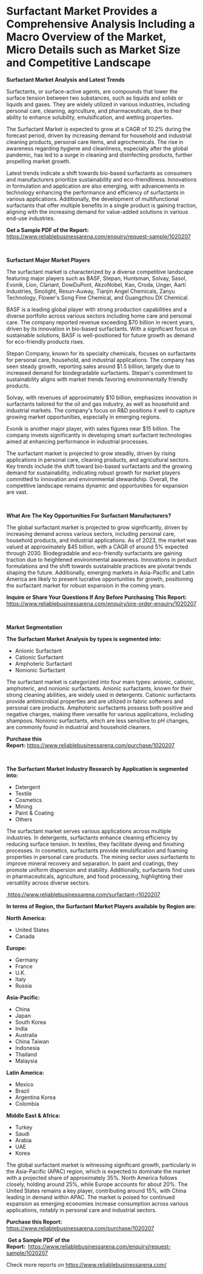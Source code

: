 <p><h1>Surfactant Market Provides a Comprehensive Analysis Including a Macro Overview of the Market, Micro Details such as Market Size and Competitive Landscape</h1></p><p><strong>Surfactant Market Analysis and Latest Trends</strong></p>
<p><p>Surfactants, or surface-active agents, are compounds that lower the surface tension between two substances, such as liquids and solids or liquids and gases. They are widely utilized in various industries, including personal care, cleaning, agriculture, and pharmaceuticals, due to their ability to enhance solubility, emulsification, and wetting properties.</p><p>The Surfactant Market is expected to grow at a CAGR of 10.2% during the forecast period, driven by increasing demand for household and industrial cleaning products, personal care items, and agrochemicals. The rise in awareness regarding hygiene and cleanliness, especially after the global pandemic, has led to a surge in cleaning and disinfecting products, further propelling market growth. </p><p>Latest trends indicate a shift towards bio-based surfactants as consumers and manufacturers prioritize sustainability and eco-friendliness. Innovations in formulation and application are also emerging, with advancements in technology enhancing the performance and efficiency of surfactants in various applications. Additionally, the development of multifunctional surfactants that offer multiple benefits in a single product is gaining traction, aligning with the increasing demand for value-added solutions in various end-use industries.</p></p>
<p><strong>Get a Sample PDF of the Report:&nbsp;</strong> <a href="https://www.reliablebusinessarena.com/enquiry/request-sample/1020207?utm_campaign=2527&utm_medium=2&utm_source=Github&utm_content=ia&utm_term=06032025&utm_id=surfactant">https://www.reliablebusinessarena.com/enquiry/request-sample/1020207</a></p>
<p>&nbsp;</p>
<p><strong>Surfactant Major Market Players</strong></p>
<p><p>The surfactant market is characterized by a diverse competitive landscape featuring major players such as BASF, Stepan, Huntsman, Solvay, Sasol, Evonik, Lion, Clariant, DowDuPont, AkzoNobel, Kao, Croda, Unger, Aarti Industries, Sinolight, Resun-Auway, Tianjin Angel Chemicals, Zanyu Technology, Flower's Song Fine Chemical, and Guangzhou DX Chemical.</p><p>BASF is a leading global player with strong production capabilities and a diverse portfolio across various sectors including home care and personal care. The company reported revenue exceeding $70 billion in recent years, driven by its innovation in bio-based surfactants. With a significant focus on sustainable solutions, BASF is well-positioned for future growth as demand for eco-friendly products rises.</p><p>Stepan Company, known for its specialty chemicals, focuses on surfactants for personal care, household, and industrial applications. The company has seen steady growth, reporting sales around $1.5 billion, largely due to increased demand for biodegradable surfactants. Stepan's commitment to sustainability aligns with market trends favoring environmentally friendly products.</p><p>Solvay, with revenues of approximately $10 billion, emphasizes innovation in surfactants tailored for the oil and gas industry, as well as household and industrial markets. The company's focus on R&D positions it well to capture growing market opportunities, especially in emerging regions.</p><p>Evonik is another major player, with sales figures near $15 billion. The company invests significantly in developing smart surfactant technologies aimed at enhancing performance in industrial processes.</p><p>The surfactant market is projected to grow steadily, driven by rising applications in personal care, cleaning products, and agricultural sectors. Key trends include the shift toward bio-based surfactants and the growing demand for sustainability, indicating robust growth for market players committed to innovation and environmental stewardship. Overall, the competitive landscape remains dynamic and opportunities for expansion are vast.</p></p>
<p>&nbsp;</p>
<p><strong>What Are The Key Opportunities For Surfactant Manufacturers?</strong></p>
<p><p>The global surfactant market is projected to grow significantly, driven by increasing demand across various sectors, including personal care, household products, and industrial applications. As of 2023, the market was valued at approximately $45 billion, with a CAGR of around 5% expected through 2030. Biodegradable and eco-friendly surfactants are gaining traction due to heightened environmental awareness. Innovations in product formulations and the shift towards sustainable practices are pivotal trends shaping the future. Additionally, emerging markets in Asia-Pacific and Latin America are likely to present lucrative opportunities for growth, positioning the surfactant market for robust expansion in the coming years.</p></p>
<p><strong>Inquire or Share Your Questions If Any Before Purchasing This Report:</strong> <a href="https://www.reliablebusinessarena.com/enquiry/pre-order-enquiry/1020207?utm_campaign=2527&utm_medium=2&utm_source=Github&utm_content=ia&utm_term=06032025&utm_id=surfactant">https://www.reliablebusinessarena.com/enquiry/pre-order-enquiry/1020207</a></p>
<p>&nbsp;</p>
<p><strong>Market Segmentation</strong></p>
<p><strong>The Surfactant Market Analysis by types is segmented into:</strong></p>
<p><ul><li>Anionic Surfactant</li><li>Cationic Surfactant</li><li>Amphoteric Surfactant</li><li>Nonionic Surfactant</li></ul></p>
<p><p>The surfactant market is categorized into four main types: anionic, cationic, amphoteric, and nonionic surfactants. Anionic surfactants, known for their strong cleaning abilities, are widely used in detergents. Cationic surfactants provide antimicrobial properties and are utilized in fabric softeners and personal care products. Amphoteric surfactants possess both positive and negative charges, making them versatile for various applications, including shampoos. Nonionic surfactants, which are less sensitive to pH changes, are commonly found in industrial and household cleaners.</p></p>
<p><strong>Purchase this Report:&nbsp;</strong><a href="https://www.reliablebusinessarena.com/purchase/1020207?utm_campaign=2527&utm_medium=2&utm_source=Github&utm_content=ia&utm_term=06032025&utm_id=surfactant">https://www.reliablebusinessarena.com/purchase/1020207</a></p>
<p>&nbsp;</p>
<p><strong>The Surfactant Market Industry Research by Application is segmented into:</strong></p>
<p><ul><li>Detergent</li><li>Textile</li><li>Cosmetics</li><li>Mining</li><li>Paint & Coating</li><li>Others</li></ul></p>
<p><p>The surfactant market serves various applications across multiple industries. In detergents, surfactants enhance cleaning efficiency by reducing surface tension. In textiles, they facilitate dyeing and finishing processes. In cosmetics, surfactants provide emulsification and foaming properties in personal care products. The mining sector uses surfactants to improve mineral recovery and separation. In paint and coatings, they promote uniform dispersion and stability. Additionally, surfactants find uses in pharmaceuticals, agriculture, and food processing, highlighting their versatility across diverse sectors.</p></p>
<p><a href="https://www.reliablebusinessarena.com/surfactant-r1020207?utm_campaign=2527&utm_medium=2&utm_source=Github&utm_content=ia&utm_term=06032025&utm_id=surfactant">&nbsp;https://www.reliablebusinessarena.com/surfactant-r1020207</a></p>
<p><strong>In terms of Region, the Surfactant Market Players available by Region are:</strong></p>
<p>
    <p> <strong> North America: </strong>
        <ul>
            <li>United States</li>
            <li>Canada</li>
        </ul>
        </p> 
    <p> <strong> Europe: </strong>
        <ul>
            <li>Germany</li>
            <li>France</li>
            <li>U.K.</li>
            <li>Italy</li>
            <li>Russia</li>
        </ul>
        </p> 
    <p> <strong> Asia-Pacific: </strong>
        <ul>
            <li>China</li>
            <li>Japan</li>
            <li>South Korea</li>
            <li>India</li>
            <li>Australia</li>
            <li>China Taiwan</li>
            <li>Indonesia</li>
            <li>Thailand</li>
            <li>Malaysia</li>
        </ul>
        </p> 
    <p> <strong> Latin America: </strong>
        <ul>
            <li>Mexico</li>
            <li>Brazil</li>
            <li>Argentina Korea</li>
            <li>Colombia</li>
        </ul>
        </p> 
    <p> <strong> Middle East & Africa: </strong>
        <ul>
            <li>Turkey</li>
            <li>Saudi</li>
            <li>Arabia</li>
            <li>UAE</li>
            <li>Korea</li>
        </ul>
    </p>
    </p>
<p><p>The global surfactant market is witnessing significant growth, particularly in the Asia-Pacific (APAC) region, which is expected to dominate the market with a projected share of approximately 35%. North America follows closely, holding around 25%, while Europe accounts for about 20%. The United States remains a key player, contributing around 15%, with China leading in demand within APAC. The market is poised for continued expansion as emerging economies increase consumption across various applications, notably in personal care and industrial sectors.</p></p>
<p><strong>Purchase this Report: </strong><a href="https://www.reliablebusinessarena.com/purchase/1020207?utm_campaign=2527&utm_medium=2&utm_source=Github&utm_content=ia&utm_term=06032025&utm_id=surfactant">https://www.reliablebusinessarena.com/purchase/1020207</a></p>
<p>&nbsp;<strong>Get a Sample PDF of the Report:&nbsp;&nbsp;</strong><a href="https://www.reliablebusinessarena.com/enquiry/request-sample/1020207?utm_campaign=2527&utm_medium=2&utm_source=Github&utm_content=ia&utm_term=06032025&utm_id=surfactant">https://www.reliablebusinessarena.com/enquiry/request-sample/1020207</a></p>
<p><strong></strong></p>
<p>Check more reports on <a href="https://www.reliablebusinessarena.com/?utm_campaign=2527&utm_medium=2&utm_source=Github&utm_content=ia&utm_term=06032025&utm_id=surfactant">https://www.reliablebusinessarena.com/</a></p>